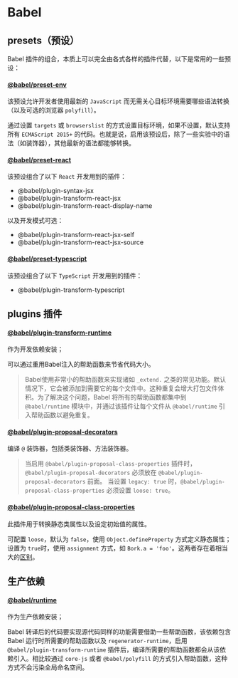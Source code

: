 # Babel
## presets（预设）
Babel 插件的组合，本质上可以完全由各式各样的插件代替，以下是常用的一些预设：
#### [@babel/preset-env](https://www.babeljs.cn/docs/babel-preset-env)
该预设允许开发者使用最新的 `JavaScript` 而无需关心目标环境需要哪些语法转换（以及可选的浏览器 `polyfill`）。

通过设置 `targets` 或 `browserslist` 的方式设置目标环境，如果不设置，默认支持所有 `ECMAScript 2015+` 的代码。也就是说，启用该预设后，除了一些实验中的语法（如装饰器），其他最新的语法都能够转换。

#### [@babel/preset-react](https://www.babeljs.cn/docs/babel-preset-react)
该预设组合了以下 `React` 开发用到的插件：
- @babel/plugin-syntax-jsx
- @babel/plugin-transform-react-jsx
- @babel/plugin-transform-react-display-name

以及开发模式可选：
- @babel/plugin-transform-react-jsx-self
- @babel/plugin-transform-react-jsx-source

#### [@babel/preset-typescript](https://www.babeljs.cn/docs/babel-preset-typescript)

该预设组合了以下 `TypeScript` 开发用到的插件：
- @babel/plugin-transform-typescript

## plugins 插件
#### [@babel/plugin-transform-runtime](https://www.babeljs.cn/docs/babel-plugin-transform-runtime)
作为开发依赖安装；

可以通过重用Babel注入的帮助函数来节省代码大小。
> Babel使用非常小的帮助函数来实现诸如 `_extend.` 之类的常见功能。默认情况下，它会被添加到需要它的每个文件中。这种重复会增大打包文件体积。为了解决这个问题，Babel 将所有的帮助函数都集中到 `@babel/runtime` 模块中，并通过该插件让每个文件从 `@babel/runtime` 引入帮助函数以避免重复。

#### [@babel/plugin-proposal-decorators](https://www.babeljs.cn/docs/babel-plugin-proposal-decorators)
编译 `@` 装饰器，包括类装饰器、方法装饰器。
> 当启用 `@babel/plugin-proposal-class-properties` 插件时，`@babel/plugin-proposal-decorators` 必须放在 `@babel/plugin-proposal-decorators` 前面。
> 当设置 `legacy: true` 时，`@babel/plugin-proposal-class-properties` 必须设置 `loose: true`。

#### [@babel/plugin-proposal-class-properties](https://www.babeljs.cn/docs/babel-plugin-proposal-class-properties)
此插件用于转换静态类属性以及设定初始值的属性。

可配置 `loose`，默认为 `false`，使用 `Object.defineProperty` 方式定义静态属性；设置为 `true`时，使用 `assignment` 方式，如 `Bork.a = 'foo'`。这两者存在着相当大的[区别](https://2ality.com/2012/08/property-definition-assignment.html)。


## 生产依赖
#### [@babel/runtime](https://www.babeljs.cn/docs/babel-runtime)
作为生产依赖安装；

Babel 转译后的代码要实现源代码同样的功能需要借助一些帮助函数，该依赖包含 Babel 运行时所需要的帮助函数以及 `regenerator-runtime`，启用 `@babel/plugin-transform-runtime` 插件后，编译所需要的帮助函数都会从该依赖引入。相比较通过 `core-js` 或者 `@babel/polyfill` 的方式引入帮助函数，这种方式不会污染全局命名空间。